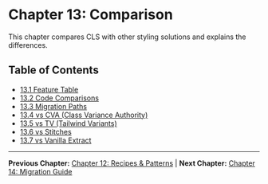 # Chapter 13: Comparison

This chapter compares CLS with other styling solutions and explains the differences.

## Table of Contents

- [13.1 Feature Table](./13.1-feature-table.md)
- [13.2 Code Comparisons](./13.2-code-comparisons.md)
- [13.3 Migration Paths](./13.3-migration-paths.md)
- [13.4 vs CVA (Class Variance Authority)](./13.4-vs-cva-class-variance-authority.md)
- [13.5 vs TV (Tailwind Variants)](./13.5-vs-tv-tailwind-variants.md)
- [13.6 vs Stitches](./13.6-vs-stitches.md)
- [13.7 vs Vanilla Extract](./13.7-vs-vanilla-extract.md)

---

**Previous Chapter:** [Chapter 12: Recipes & Patterns](../12-recipes-patterns/index.md) | **Next Chapter:** [Chapter 14: Migration Guide](../14-migration-guide/index.md)
